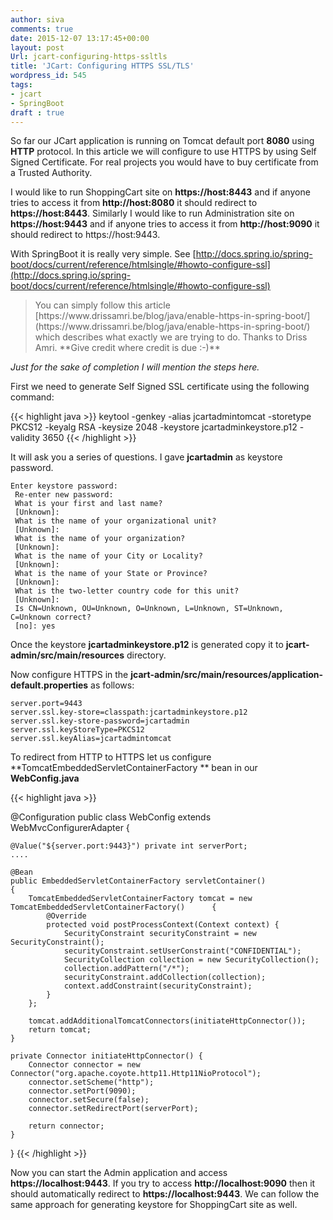 ```yaml
---
author: siva
comments: true
date: 2015-12-07 13:17:45+00:00
layout: post
Url: jcart-configuring-https-ssltls
title: 'JCart: Configuring HTTPS SSL/TLS'
wordpress_id: 545
tags:
- jcart
- SpringBoot
draft : true
---
```


So far our JCart application is running on Tomcat default port **8080** using **HTTP** protocol. In this article we will configure to use HTTPS by using Self Signed Certificate. For real projects you would have to buy certificate from a Trusted Authority.

I would like to run ShoppingCart site on **https://host:8443** and if anyone tries to access it from **http://host:8080** it should redirect to **https://host:8443**.
Similarly I would like to run Administration site on **https://host:9443** and if anyone tries to access it from **http://host:9090** it should redirect to https://host:9443.

With SpringBoot it is really very simple. See [http://docs.spring.io/spring-boot/docs/current/reference/htmlsingle/#howto-configure-ssl](http://docs.spring.io/spring-boot/docs/current/reference/htmlsingle/#howto-configure-ssl)



<blockquote>You can simply follow this article [https://www.drissamri.be/blog/java/enable-https-in-spring-boot/](https://www.drissamri.be/blog/java/enable-https-in-spring-boot/) which describes what exactly we are trying to do. Thanks to Driss Amri. **Give credit where credit is due :-)**</blockquote>





_Just for the sake of completion I will mention the steps here._

First we need to generate Self Signed SSL certificate using the following command:


    
{{< highlight java >}}
keytool -genkey -alias jcartadmintomcat -storetype PKCS12 -keyalg RSA -keysize 2048 -keystore jcartadminkeystore.p12 -validity 3650
{{< /highlight >}}
    



It will ask you a series of questions. I gave **jcartadmin** as keystore password.


    
    
    Enter keystore password:
     Re-enter new password:
     What is your first and last name?
     [Unknown]:
     What is the name of your organizational unit?
     [Unknown]:
     What is the name of your organization?
     [Unknown]:
     What is the name of your City or Locality?
     [Unknown]:
     What is the name of your State or Province?
     [Unknown]:
     What is the two-letter country code for this unit?
     [Unknown]:
     Is CN=Unknown, OU=Unknown, O=Unknown, L=Unknown, ST=Unknown, C=Unknown correct?
     [no]: yes
    



Once the keystore **jcartadminkeystore.p12** is generated copy it to **jcart-admin/src/main/resources** directory.

Now configure HTTPS in the **jcart-admin/src/main/resources/application-default.properties** as follows:


    
    
    server.port=9443
    server.ssl.key-store=classpath:jcartadminkeystore.p12
    server.ssl.key-store-password=jcartadmin
    server.ssl.keyStoreType=PKCS12
    server.ssl.keyAlias=jcartadmintomcat
    



To redirect from HTTP to HTTPS let us configure **TomcatEmbeddedServletContainerFactory ** bean in our **WebConfig.java**


    
{{< highlight java >}}
    
@Configuration
public class WebConfig extends WebMvcConfigurerAdapter
{

	@Value("${server.port:9443}") private int serverPort;	
	....
	
	@Bean
	public EmbeddedServletContainerFactory servletContainer() 
	{
		TomcatEmbeddedServletContainerFactory tomcat = new TomcatEmbeddedServletContainerFactory() 		{
			@Override
			protected void postProcessContext(Context context) {
				SecurityConstraint securityConstraint = new SecurityConstraint();
				securityConstraint.setUserConstraint("CONFIDENTIAL");
				SecurityCollection collection = new SecurityCollection();
				collection.addPattern("/*");
				securityConstraint.addCollection(collection);
				context.addConstraint(securityConstraint);
			}
		};

		tomcat.addAdditionalTomcatConnectors(initiateHttpConnector());
		return tomcat;
	}

	private Connector initiateHttpConnector() {
		Connector connector = new Connector("org.apache.coyote.http11.Http11NioProtocol");
		connector.setScheme("http");
		connector.setPort(9090);
		connector.setSecure(false);
		connector.setRedirectPort(serverPort);

		return connector;
	}
}
{{< /highlight >}}    



Now you can start the Admin application and access **https://localhost:9443**. If you try to access **http://localhost:9090** then it should automatically redirect to **https://localhost:9443**. We can follow the same approach for generating keystore for ShoppingCart site as well.
